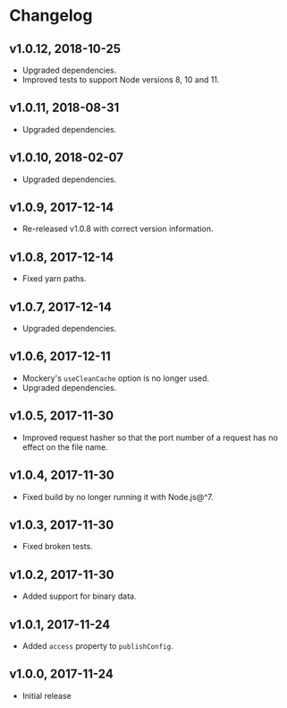 # Changelog

## v1.0.12, 2018-10-25

- Upgraded dependencies.
- Improved tests to support Node versions 8, 10 and 11.

## v1.0.11, 2018-08-31

- Upgraded dependencies.

## v1.0.10, 2018-02-07

- Upgraded dependencies.

## v1.0.9, 2017-12-14

- Re-released v1.0.8 with correct version information.

## v1.0.8, 2017-12-14

- Fixed yarn paths.

## v1.0.7, 2017-12-14

- Upgraded dependencies.

## v1.0.6, 2017-12-11

- Mockery's `useCleanCache` option is no longer used.
- Upgraded dependencies.

## v1.0.5, 2017-11-30

- Improved request hasher so that the port number of a request has no effect on the file name.

## v1.0.4, 2017-11-30

- Fixed build by no longer running it with Node.js@^7.

## v1.0.3, 2017-11-30

- Fixed broken tests.

## v1.0.2, 2017-11-30

- Added support for binary data.

## v1.0.1, 2017-11-24

- Added `access` property to `publishConfig`.

## v1.0.0, 2017-11-24

- Initial release
